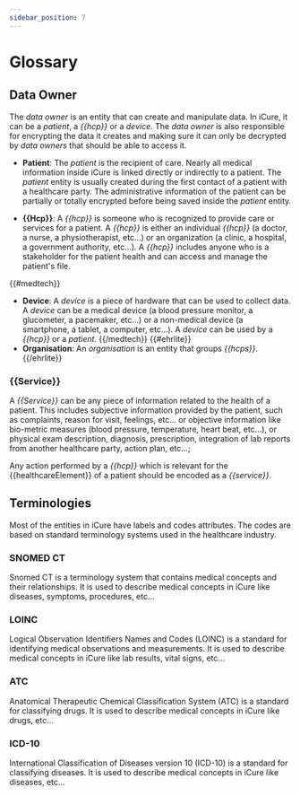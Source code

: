 ```yaml
---
sidebar_position: 7
---
```

# Glossary

## Data Owner

The _data owner_ is an entity that can create and manipulate data. In iCure, it can be a _patient_, a _{{hcp}}_ or a _device_. 
The _data owner_ is also responsible for encrypting the data it creates and making sure it can only be decrypted by _data owners_ that should be able to access it.

* **Patient**: The _patient_ is the recipient of care. Nearly all medical information inside iCure is linked directly or indirectly to a patient. The _patient_ entity is usually created during the first contact of a patient with a healthcare party. The administrative information of the patient can be partially or totally encrypted before being saved inside the _patient_ entity.

* **{{Hcp}}**: A _{{hcp}}_ is someone who is recognized to provide care or services for a patient. A _{{hcp}}_ is either an individual _{{hcp}}_ (a doctor, a nurse, a physiotherapist, etc…) or an organization (a clinic, a hospital, a government authority, etc…). A _{{hcp}}_ includes anyone who is a stakeholder for the patient health and can access and manage the patient's file.

{{#medtech}}
* **Device**: A _device_ is a piece of hardware that can be used to collect data. A _device_ can be a medical device (a blood pressure monitor, a glucometer, a pacemaker, etc…) or a non-medical device (a smartphone, a tablet, a computer, etc…). A _device_ can be used by a _{{hcp}}_ or a _patient_.
{{/medtech}}
{{#ehrlite}}
* **Organisation**: An _organisation_ is an entity that groups _{{hcps}}_.
{{/ehrlite}}

### {{Service}}
A _{{Service}}_ can be any piece of information related to the health of a patient. This includes subjective information provided by the patient, such as complaints, reason for visit, feelings, etc… or objective information like bio-metric measures (blood pressure, temperature, heart beat, etc…), or physical exam description, diagnosis, prescription, integration of lab reports from another healthcare party, action plan, etc…;

Any action performed by a _{{hcp}}_ which is relevant for the {{healthcareElement}} of a patient should be encoded as a _{{service}}_.

## Terminologies
Most of the entities in iCure have labels and codes attributes. The codes are based on standard terminology systems used in the healthcare industry.

### SNOMED CT
Snomed CT is a terminology system that contains medical concepts and their relationships. It is used to describe medical concepts in iCure like diseases, symptoms, procedures, etc…

### LOINC
Logical Observation Identifiers Names and Codes (LOINC) is a standard for identifying medical observations and measurements. It is used to describe medical concepts in iCure like lab results, vital signs, etc…

### ATC
Anatomical Therapeutic Chemical Classification System (ATC) is a standard for classifying drugs. It is used to describe medical concepts in iCure like drugs, etc…

### ICD-10
International Classification of Diseases version 10 (ICD-10) is a standard for classifying diseases. It is used to describe medical concepts in iCure like diseases, etc…
